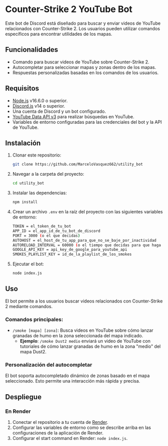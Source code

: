 # Counter-Strike 2 YouTube Bot

Este bot de Discord está diseñado para buscar y enviar videos de YouTube relacionados con Counter-Strike 2. Los usuarios pueden utilizar comandos específicos para encontrar utilidades de los mapas.

## Funcionalidades

- Comando para buscar videos de YouTube sobre Counter-Strike 2.
- Autocompletar para seleccionar mapas y zonas dentro de los mapas.
- Respuestas personalizadas basadas en los comandos de los usuarios.

## Requisitos

- [Node.js](https://nodejs.org/) v16.6.0 o superior.
- [Discord.js](https://discord.js.org/) v14 o superior.
- Una cuenta de Discord y un bot configurado.
- [YouTube Data API v3](https://developers.google.com/youtube/v3) para realizar búsquedas en YouTube.
- Variables de entorno configuradas para las credenciales del bot y la API de YouTube.

## Instalación

1. Clonar este repositorio:

    ```bash
    git clone https://github.com/MarceloVasquez662/utility_bot
    ```

2. Navegar a la carpeta del proyecto:

    ```bash
    cd utility_bot
    ```

3. Instalar las dependencias:

    ```bash
    npm install
    ```

4. Crear un archivo `.env` en la raíz del proyecto con las siguientes variables de entorno:

    ```bash
    TOKEN = el_token_de_tu_bot
    APP_ID = el_app_id_de_tu_bot_de_discord
    PORT = 3000 (o el que decidas)
    AUTOHOST = el_host_de_tu_app_para_que_no_se_baje_por_inactividad
    AUTORELOAD_INTERVAL = 60000 (o el tiempo que decidas para que haga llamados y no se baje por inactividad)
    GOOGLE_API_KEY = api_key_de_google_para_youtube_api
    SMOKES_PLAYLIST_KEY = id_de_la_playlist_de_los_smokes
    ```

5. Ejecutar el bot:

    ```bash
    node index.js
    ```

## Uso

El bot permite a los usuarios buscar videos relacionados con Counter-Strike 2 mediante comandos.

### Comandos principales:

- `/smoke [mapa] [zona]`: Busca videos en YouTube sobre cómo lanzar granadas de humo en la zona seleccionada del mapa indicado.
  - **Ejemplo**: `/smoke Dust2 medio` enviará un video de YouTube con tutoriales de cómo lanzar granadas de humo en la zona "medio" del mapa Dust2.

### Personalización del autocompletar

El bot soporta autocompletado dinámico de zonas basado en el mapa seleccionado. Esto permite una interacción más rápida y precisa.

## Despliegue

### En Render

1. Conectar el repositorio a tu cuenta de [Render](https://render.com/).
2. Configurar las variables de entorno como se describe arriba en las configuraciones de la aplicación de Render.
3. Configurar el start command en Render: `node index.js`.